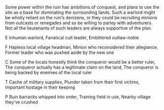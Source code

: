 Some power within the ruin has ambitions of conquest, and plans to use the site as a base for dominating the surrounding lands. Such a warlord might be wholly reliant on the ruin’s denizens, or they could be recruiting minions from outcasts or renegades and so be willing to parley with adventurers. Not all the lieutenants of such leaders are always supportive of the plan.

E Inhuman warlord, Fanatical cult leader, Embittered outlaw-noble

F Hapless local village headman, Minion who reconsidered their allegiance, Former leader who was pushed aside by the new one

C Some of the locals honestly think the conqueror would be a better ruler, The conqueror actually has a legitimate claim on the land, The conqueror is being backed by enemies of the local ruler

T Cache of military supplies, Plunder taken from their first victims, Important hostage in their keeping

P Ruin barracks whipped into order, Training field in use, Nearby village they’ve crushed